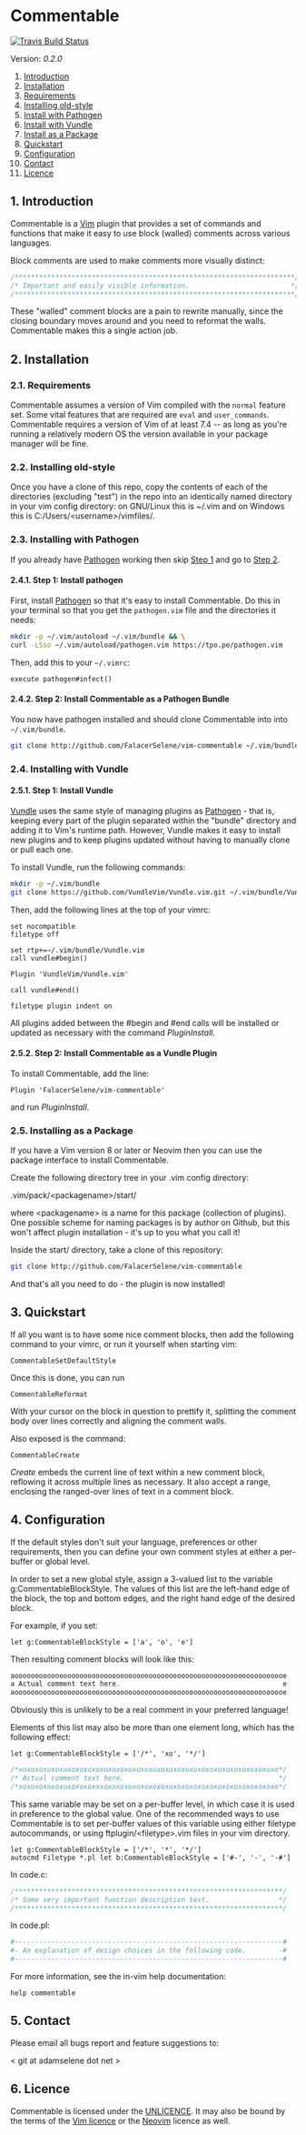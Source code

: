 Commentable
===========

[![Travis Build Status](https://travis-ci.org/FalacerSelene/vim-commentable.svg?branch=master)](https://travis-ci.org/FalacerSelene/vim-commentable)

Version: *0.2.0*

1. [Introduction](#introduction)
2. [Installation](#installation)
  1. [Requirements](#requirements)
  2. [Installing old-style](#install-old)
  3. [Install with Pathogen](#install-pathogen)
  4. [Install with Vundle](#install-vundle)
  5. [Install as a Package](#install-package)
3. [Quickstart](#quickstart)
4. [Configuration](#configuration)
5. [Contact](#contact)
6. [Licence](#licence)

## 1\. Introduction <!-- {{{1 -->
<a name="introduction"></a>

Commentable is a [Vim][vim] plugin that provides a set of commands and
functions that make it easy to use block (walled) comments across various
languages.

Block comments are used to make comments more visually distinct:

```c
/*********************************************************************/
/* Important and easily visible information.                         */
/*********************************************************************/
```

These "walled" comment blocks are a pain to rewrite manually, since the
closing boundary moves around and you need to reformat the walls. Commentable
makes this a single action job.

## 2\. Installation <!-- {{{1 -->
<a name="installation"></a>

### 2.1\. Requirements <!-- {{{2 -->
<a name="requirements"></a>

Commentable assumes a version of Vim compiled with the `normal` feature set.
Some vital features that are required are `eval` and `user_commands`.
Commentable requires a version of Vim of at least 7.4 -- as long as you're
running a relatively modern OS the version available in your package manager
will be fine.

### 2.2\. Installing old-style <!-- {{{2 -->
<a name="install-old"></a>

Once you have a clone of this repo, copy the contents of each of the
directories (excluding "test") in the repo into an identically named
directory in your vim config directory: on GNU/Linux this is ~/.vim and on
Windows this is C:/Users/&lt;username&gt;/vimfiles/.

### 2.3\. Installing with Pathogen <!-- {{{2 -->
<a name="install-pathogen"></a>

If you already have [Pathogen][pathogen] working then skip
[Step 1](#install-pathogen-step1) and go to
[Step 2](#install-pathogen-step2).

#### 2.4.1\. Step 1: Install pathogen <!-- {{{3 -->
<a name="#install-pathogen-step1"></a>

First, install [Pathogen][pathogen] so that it's easy to install Commentable.
Do this in your terminal so that you get the `pathogen.vim` file and the
directories it needs:

```sh
mkdir -p ~/.vim/autoload ~/.vim/bundle && \
curl -LSso ~/.vim/autoload/pathogen.vim https://tpo.pe/pathogen.vim
```

Then, add this to your `~/.vimrc`:
```vim
execute pathogen#infect()
```

#### 2.4.2\. Step 2: Install Commentable as a Pathogen Bundle <!-- {{{3 -->
<a name="install-pathogen-step2"></a>

You now have pathogen installed and should clone Commentable into into
`~/.vim/bundle`.

```sh
git clone http://github.com/FalacerSelene/vim-commentable ~/.vim/bundle/
```

### 2.4\. Installing with Vundle <!-- {{{2 -->
<a name="install-vundle"></a>

#### 2.5.1\. Step 1: Install Vundle <!-- {{{3 -->
<a name="install-vundle-step1"></a>

[Vundle][vundle] uses the same style of managing plugins as
[Pathogen][pathogen] - that is, keeping every part of the plugin separated
within the "bundle" directory and adding it to Vim's runtime path. However,
Vundle makes it easy to install new plugins and to keep plugins updated
without having to manually clone or pull each one.

To install Vundle, run the following commands:

```sh
mkdir -p ~/.vim/bundle
git clone https://github.com/VundleVim/Vundle.vim.git ~/.vim/bundle/Vundle.vim
```

Then, add the following lines at the top of your vimrc:

```vim
set nocompatible
filetype off

set rtp+=~/.vim/bundle/Vundle.vim
call vundle#begin()

Plugin 'VundleVim/Vundle.vim'

call vundle#end()

filetype plugin indent on
```

All plugins added between the #begin and #end calls will be installed or
updated as necessary with the command *PluginInstall*.

#### 2.5.2\. Step 2: Install Commentable as a Vundle Plugin <!-- {{{3 -->
<a name="install-vundle-step2"></a>

To install Commentable, add the line:

```vim
Plugin 'FalacerSelene/vim-commentable'
```

and run *PluginInstall*.

### 2.5\. Installing as a Package <!-- {{{2 -->
<a name="install-package"></a>

If you have a Vim version 8 or later or Neovim then you can use the package
interface to install Commentable.

Create the following directory tree in your .vim config directory:

.vim/pack/&lt;packagename&gt;/start/

where &lt;packagename&gt; is a name for this package (collection of plugins).
One possible scheme for naming packages is by author on Github, but this won't
affect plugin installation - it's up to you what you call it!

Inside the start/ directory, take a clone of this repository:

```sh
git clone http://github.com/FalacerSelene/vim-commentable
```

And that's all you need to do - the plugin is now installed!

## 3\. Quickstart <!-- {{{1 -->
<a name="quickstart"></a>

If all you want is to have some nice comment blocks, then add the following
command to your vimrc, or run it yourself when starting vim:

```vim
CommentableSetDefaultStyle
```

Once this is done, you can run

```vim
CommentableReformat
```

With your cursor on the block in question to prettify it, splitting the
comment body over lines correctly and aligning the comment walls.

Also exposed is the command:

```vim
CommentableCreate
```

*Create* embeds the current line of text within a new comment block, reflowing
it across multiple lines as necessary. It also accept a range, enclosing the
ranged-over lines of text in a comment block.

## 4\. Configuration <!-- {{{1 -->
<a name="configuration"></a>

If the default styles don't suit your language, preferences or other
requirements, then you can define your own comment styles at either a
per-buffer or global level.

In order to set a new global style, assign a 3-valued list to the variable
g:CommentableBlockStyle. The values of this list are the left-hand edge of the
block, the top and bottom edges, and the right hand edge of the desired block.

For example, if you set:

```vim
let g:CommentableBlockStyle = ['a', 'o', 'e']
```

Then resulting comment blocks will look like this:

```c
aooooooooooooooooooooooooooooooooooooooooooooooooooooooooooooooooooe
a Actual comment text here.                                        e
aooooooooooooooooooooooooooooooooooooooooooooooooooooooooooooooooooe
```

Obviously this is unlikely to be a real comment in your preferred language!

Elements of this list may also be more than one element long, which has the
following effect:

```vim
let g:CommentableBlockStyle = ['/*', 'xo', '*/']
```

```c
/*xoxoxoxoxoxoxoxoxoxoxoxoxoxoxoxoxoxoxoxoxoxoxoxoxoxoxoxoxoxoxoxo*/
/* Actual comment text here.                                      */
/*xoxoxoxoxoxoxoxoxoxoxoxoxoxoxoxoxoxoxoxoxoxoxoxoxoxoxoxoxoxoxoxo*/
```

This same variable may be set on a per-buffer level, in which case it is used
in preference to the global value. One of the recommended ways to use
Commentable is to set per-buffer values of this variable using either filetype
autocommands, or using ftplugin/&lt;filetype&gt;.vim files in your vim
directory.

```vim
let g:CommentableBlockStyle = ['/*', '*', '*/']
autocmd Filetype *.pl let b:CommentableBlockStyle = ['#-', '-', '-#']
```

In code.c:

```c
/******************************************************************/
/* Some very important function description text.                 */
/******************************************************************/
```

In code.pl:

```perl
#------------------------------------------------------------------#
#- An explanation of design choices in the following code.        -#
#------------------------------------------------------------------#
```

For more information, see the in-vim help documentation:

```vim
help commentable
```

## 5\. Contact <!-- {{{1 -->
<a name="contact"></a>

Please email all bugs report and feature suggestions to:

&lt; git at adamselene dot net &gt;

## 6\. Licence <!-- {{{1 -->
<a name="licence"></a>

Commentable is licensed under the [UNLICENCE][unlicence]. It may also be bound
by the terms of the [Vim licence][vim-lic] or the [Neovim][neovim] licence as
well.

<!-- Links {{{1 -->

[vim]: http://www.vim.org/
[pathogen]: http://github.com/tpope/vim-pathogen
[neovim]: http://neovim.io/
[vim-lic]: http://vimdoc.sourceforge.net/htmldoc/uganda.html#license
[vundle]: http://github.com/VundleVim/Vundle.vim
[unlicence]: http://unlicense.org/

<!--
vim:tw=78:expandtab:
-->
